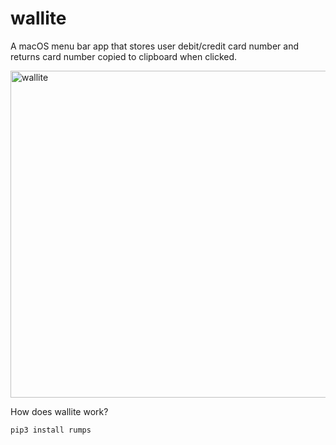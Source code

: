 # wallite
A macOS menu bar app that stores user debit/credit card number and returns card number copied to clipboard when clicked.


<img width="523" alt="wallite" src="https://user-images.githubusercontent.com/84860195/187414255-cb9190c1-4c0f-41ce-9086-ded5ea095860.png">

How does wallite work?


```
pip3 install rumps
```
